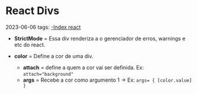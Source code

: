 # React Divs
2023-06-06
tags: [-Index react](-Index%20react.md)


* **StrictMode** = Essa div renderiza a o gerenciador de erros, warnings e etc do react.

* **color** = Define a cor de uma div.
	* **attach** = define a quem a cor vai ser definida. Ex: `attach="background"`
	* **args**  =  Recebe a cor como argumento 1 → Ex: `args= { [color.value] }`


